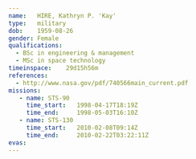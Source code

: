 ```yaml
---
name:	HIRE, Kathryn P. 'Kay'
type:	military
dob:	1959-08-26
gender:	Female
qualifications:
  - BSc in engineering & management
  - MSc in space technology
timeinspace:	29d15h56m
references:
  - http://www.nasa.gov/pdf/740566main_current.pdf
missions:
   - name: STS-90
     time_start:   1998-04-17T18:19Z
     time_end:     1998-05-03T16:10Z
   - name: STS-130
     time_start:   2010-02-08T09:14Z
     time_end:     2010-02-22T03:22:11Z
evas:
---
```

